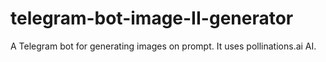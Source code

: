 # telegram-bot-image-II-generator
A Telegram bot for generating images on prompt. It uses pollinations.ai AI.
